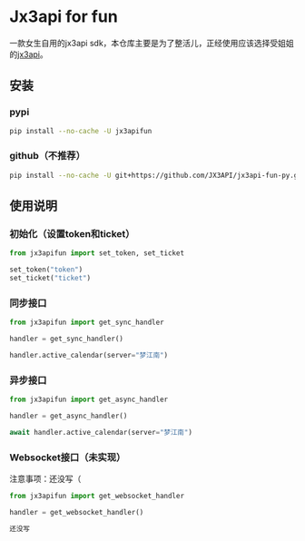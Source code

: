 # Jx3api for fun
一款女生自用的jx3api sdk，本仓库主要是为了整活儿，正经使用应该选择受姐姐的[jx3api](https://github.com/JX3API/jx3api-py)。

## 安装

###  pypi

```bash
pip install --no-cache -U jx3apifun
```

### github（不推荐）

```bash
pip install --no-cache -U git+https://github.com/JX3API/jx3api-fun-py.git
```

## 使用说明

### 初始化（设置token和ticket）

```python
from jx3apifun import set_token, set_ticket

set_token("token")
set_ticket("ticket")
```

### 同步接口

```python
from jx3apifun import get_sync_handler

handler = get_sync_handler()

handler.active_calendar(server="梦江南")
```

### 异步接口

```python
from jx3apifun import get_async_handler

handler = get_async_handler()

await handler.active_calendar(server="梦江南")
```

### Websocket接口（未实现）

注意事项：还没写（

```python
from jx3apifun import get_websocket_handler

handler = get_websocket_handler()

还没写
```



